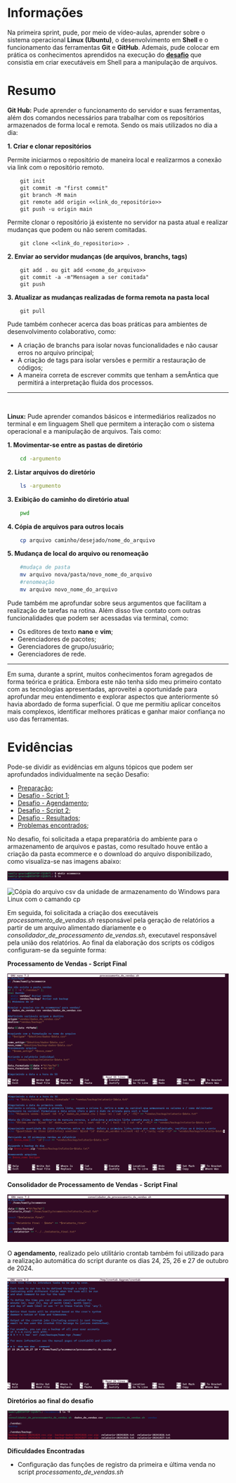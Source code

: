 # Informações

Na primeira sprint, pude, por meio de vídeo-aulas, aprender sobre o sistema operacional **Linux (Ubuntu)**, o desenvolvimento em **Shell** e o funcionamento das ferramentas **Git** e **GitHub**. Ademais, pude colocar em prática os conhecimentos aprendidos na execução do **[desafio](./Desafio/README.md)** que consistia em criar executáveis em Shell para a manipulação de arquivos.

# Resumo

**Git Hub:** Pude aprender o funcionamento do servidor e suas ferramentas, além dos comandos necessários para trabalhar com os repositórios armazenados de forma local e remota. Sendo os mais utilizados no dia a dia:

**1. Criar e clonar repositórios**
   
Permite iniciarmos o repositório de maneira local e realizarmos a conexão via link com o repositório remoto.

``` Git
    git init 
    git commit -m "first commit"
    git branch -M main
    git remote add origin <<link_do_repositório>>
    git push -u origin main
```
Permite clonar o repositório já existente no servidor na pasta atual e realizar mudanças que podem ou não serem comitadas.

``` Git
    git clone <<link_do_repositorio>> .
```
**2. Enviar ao servidor mudanças (de arquivos, branchs, tags)**
   
``` Git
    git add . ou git add <<nome_do_arquivo>>
    git commit -a -m"Mensagem a ser comitada"
    git push
```
**3. Atualizar as mudanças realizadas de forma remota na pasta local**

```Git
    git pull
```

Pude também conhecer acerca das boas práticas para ambientes de desenvolvimento colaborativo, como:

* A criação de branchs para isolar novas funcionalidades e não causar erros no arquivo principal;
* A criação de tags para isolar versões e permitir a restauração de códigos;
* A maneira correta de escrever commits que tenham a semÂntica que permitirá a interpretação fluida dos processos.
___
<br/>

**Linux:** Pude aprender comandos básicos e intermediários realizados no terminal e em linguagem Shell que permitem a interação com o sistema operacional e a manipulação de arquivos. Tais como:

**1. Movimentar-se entre as pastas de diretório**
```bash
    cd -argumento
```
**2. Listar arquivos do diretório**
```bash
    ls -argumento
```
**3. Exibição do caminho do diretório atual**
```bash
    pwd
```
**4. Cópia de arquivos para outros locais**
```bash
    cp arquivo caminho/desejado/nome_do_arquivo
```
**5. Mudança de local do arquivo ou renomeação**
```bash
    #mudaça de pasta
    mv arquivo nova/pasta/novo_nome_do_arquivo
    #renomeação
    mv arquivo novo_nome_do_arquivo
```
Pude também  me aprofundar sobre seus argumentos que facilitam a realização de tarefas na rotina. Além disso tive contato com outras funcionalidades que podem ser acessadas via terminal, como:
 * Os editores de texto **nano** e **vim**;
 * Gerenciadores de pacotes;
 * Gerenciadores de grupo/usuário;
 * Gerenciadores de rede.
___

Em suma, durante a sprint, muitos conhecimentos foram agregados de forma teórica e prática. Embora este não tenha sido meu primeiro contato com as tecnologias apresentadas, aproveitei a oportunidade para aprofundar meu entendimento e explorar aspectos que anteriormente só havia abordado de forma superficial. O que me permitiu aplicar conceitos mais complexos, identificar melhores práticas e ganhar maior confiança no uso das ferramentas. 

# Evidências

Pode-se dividir as evidências em alguns tópicos que podem ser aprofundados individualmente na seção Desafio:

* [Preparação](desafio/README.md#preparação);
* [Desafio - Script 1](desafio/README.md#o-desafio---criação-de-executáveis);
* [Desafio - Agendamento](desafio/README.md#2-agendamento-do-script);
* [Desafio - Script 2](desafio/README.md#3-consolidador_de_processamento_de_vendassh);
* [Desafio - Resultados](desafio/README.md#execuções---resultados);
* [Problemas encontrados](desafio/README.md#problemas-encontrados);

No desafio, foi solicitada a etapa preparatória do ambiente para o armazenamento de arquivos e pastas, como resultado houve então a criação da pasta ecommerce e o download do arquivo disponibilizado, como visualiza-se nas imagens abaixo:

![Comando Mkdir](./Evidencias/mkdir-ecommerce.png)

![Cópia do arquivo csv da unidade de armazenamento do Windows para Linux com o camando cp](./Evidencias/Cópia-dados-de-vendas.png)


Em seguida, foi solicitada a criação dos executáveis _processamento_de_vendas.sh_ responsável pela geração de relatórios a partir de um arquivo alimentado diariamente e o _consolidador_de_processamento de_vendas.sh_, executavel responsável pela união dos relatórios. Ao final da elaboração dos scripts os códigos configuram-se da seguinte forma:

**Processamento de Vendas - Script Final**

![Script processamento de vendas](./Evidencias/processamento-1.png)

![Script processamento de vendas](./Evidencias/processamento-2.png)

**Consolidador de Processamento de Vendas - Script Final**

![Script processamento de vendas](./Evidencias/consolidador.png)

O **agendamento**, realizado pelo utilitário crontab também foi utilizado para a realização automática do script durante os dias 24, 25, 26 e 27 de outubro de 2024.

![Editor do Crontab](./Evidencias/editor-crontab.png)

**Diretórios ao final do desafio**

![Listagem de diretórios](./Evidencias/ls-R.png)

**Dificuldades Encontradas**

* Configuração das funções de registro da primeira e última venda no script _processamento_de_vendas.sh_